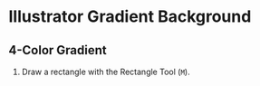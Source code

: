 # Illustrator Gradient Background

## 4-Color Gradient

1. Draw a rectangle with the Rectangle Tool (`M`).